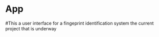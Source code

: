 # App
#This a user interface for a fingeprint identification system
the current project that is underway

